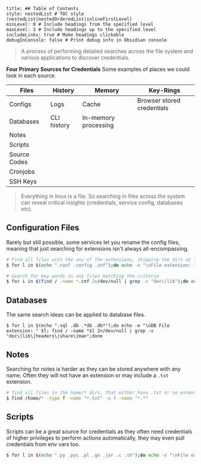```table-of-contents
title: ## Table of Contents
style: nestedList # TOC style (nestedList|nestedOrderedList|inlineFirstLevel)
minLevel: 0 # Include headings from the specified level
maxLevel: 3 # Include headings up to the specified level
includeLinks: true # Make headings clickable
debugInConsole: false # Print debug info in Obsidian console
```

> A process of performing detailed searches across the file system and various applications to discover credentials.

**Four Primary Sources for Credentials**
Some examples of places we could look in each source.

| **Files**    | **History** | **Memory**           | **Key-Rings**              |
| ------------ | ----------- | -------------------- | -------------------------- |
| Configs      | Logs        | Cache                | Browser stored credentials |
| Databases    | CLI history | In-memory processing |                            |
| Notes        |             |                      |                            |
| Scripts      |             |                      |                            |
| Source Codes |             |                      |                            |
| Cronjobs     |             |                      |                            |
| SSH Keys     |             |                      |                            |
> Everything in linux is a file. So searching in files across the system can reveal critical insights (credentials, service config, databases etc).

## Configuration Files
Rarely but still possible, some services let you rename the config files, meaning that just searching for extensions isn't always all-encompassing.
```sh
# Find all files witn the any of the extensions, skipping the dirs at the end
$ for l in $(echo ".conf .config .cnf");do echo -e "\nFile extension: " $l; find / -name *$l 2>/dev/null | grep -v "lib\|fonts\|share\|core" ;done

# Search for key words in any files matching the criteria
$ for i in $(find / -name *.cnf 2>/dev/null | grep -v "doc\|lib");do echo -e "\nFile: " $i; grep "user\|password\|pass" $i 2>/dev/null | grep -v "\#";done
```

## Databases
The same search ideas can be applied to database files.
```shell
$ for l in $(echo ".sql .db .*db .db*");do echo -e "\nDB File extension: " $l; find / -name *$l 2>/dev/null | grep -v "doc\|lib\|headers\|share\|man";done
```

## Notes
Searching for notes is harder as they can be stored anywhere with any name. Often they will not have an extension or may include a `.txt` extension.
```sh
# find all files in the home/* dirs, that either have .txt or no extension (== '*.txt' or != '*.*')
$ find /home/* -type f -name "*.txt" -o ! -name "*.*"
```

## Scripts
Scripts can be a great source for credentials as they often need credentials of higher privileges to perform actions automatically, they may even pull credentials from env vars too.
```sh
$ for l in $(echo ".py .pyc .pl .go .jar .c .sh");do echo -e "\nFile extension: " $l; find / -name *$l 2>/dev/null | grep -v "doc\|lib\|headers\|share";done
```